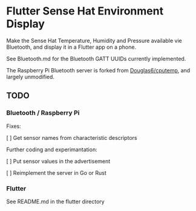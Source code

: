 # Flutter Sense Hat Environment Display

Make the Sense Hat Temperature, Humidity and Pressure available vie Bluetooth, and display it in a Flutter app on a phone.

See Bluetooth.md for the Bluetooth GATT UUIDs currently implemented.

The Raspberry Pi Bluetooth server is forked from [Douglas6/cputemp](https://github.com/Douglas6/cputemp), and largely unmodified.

## TODO

### Bluetooth / Raspberry Pi

Fixes:

[ ] Get sensor names from characteristic descriptors

Further coding and experimantation:

[ ] Put sensor values in the advertisement

[ ] Reimplement the server in Go or Rust

### Flutter

See README.md in the flutter directory
